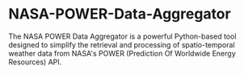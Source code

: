 # NASA-POWER-Data-Aggregator
The NASA POWER Data Aggregator is a powerful Python-based tool designed to simplify the retrieval and processing of spatio-temporal weather data from NASA's POWER (Prediction Of Worldwide Energy Resources) API. 
